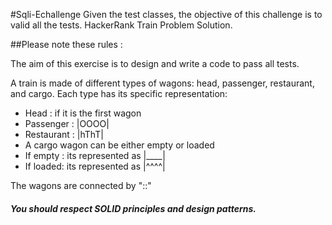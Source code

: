 #Sqli-Echallenge
Given the test classes, the objective of this challenge is to valid  all the tests.
HackerRank Train Problem Solution.

##Please note these rules : 

 The aim of this exercise is to design and write a code to pass all tests.

 A train is made of different types of wagons: head, passenger, restaurant, and cargo.
 Each type has its specific representation:
 - Head :      <HHHH if its the last wagon
 HHHH> if it is the first wagon
 - Passenger  : |OOOO|
 - Restaurant : |hThT|
 - A cargo wagon can be either empty or loaded
 - If empty : its represented as |____|
 - If loaded: its represented as |^^^^|

 The wagons are connected by "::"
 
 
 ##### You should respect SOLID principles and design patterns.
 


